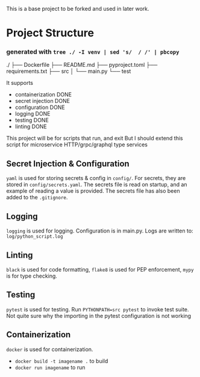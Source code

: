 This is a base project to be forked and used in later work.
# Project Structure 
### generated with `tree ./ -I venv | sed 's/  / /' | pbcopy`
./
├── Dockerfile
├── README.md
├── pyproject.toml
├── requirements.txt
├── src
│  └── main.py
└── test

It supports

- containerization DONE
- secret injection DONE
- configuration DONE
- logging DONE
- testing DONE
- linting DONE

This project will be for scripts that run, and exit
But I should extend this script for microservice HTTP/grpc/graphql type services

## Secret Injection & Configuration
`yaml` is used for storing secrets & config in `config/`. For secrets, they are stored in `config/secrets.yaml`. 
The secrets file is read on startup, and an example of reading a value is provided. 
The secrets file has also been added to the `.gitignore`.





## Logging
`logging` is used for logging. Configuration is in main.py. Logs are written to: `log/python_script.log`

## Linting
`black` is used for code formatting, `flake8` is used for PEP enforcement, `mypy` is for type checking.

## Testing
`pytest` is used for testing. Run `PYTHONPATH=src pytest` to invoke test suite.
Not quite sure why the importing in the pytest configuration is not working

## Containerization
`docker` is used for containerization.
- `docker build -t imagename .` to build
- `docker run imagename` to run
